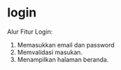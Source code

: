 # login
Alur Fitur Login:
1. Memasukkan email dan password
2. Memvalidasi masukan.
3. Menampilkan halaman beranda.

